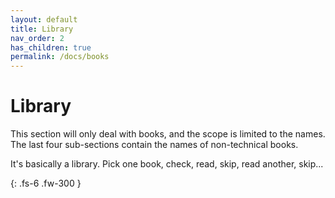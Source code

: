 ```yaml
---
layout: default
title: Library
nav_order: 2
has_children: true
permalink: /docs/books
---
```


# Library

This section will only deal with books, and the scope is limited to the names. The last four sub-sections contain the names of non-technical books.

It's basically a library. Pick one book, check, read, skip, read another, skip...

{: .fs-6 .fw-300 }

